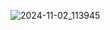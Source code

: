 ![2024-11-02_113945](https://github.com/user-attachments/assets/f286e1ea-5967-45b0-9b64-c05a9a106c87)
